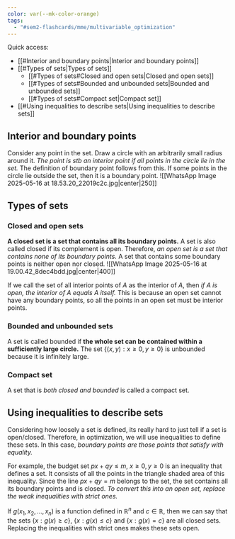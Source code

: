 ```yaml
---
color: var(--mk-color-orange)
tags:
  - "#sem2-flashcards/mme/multivariable_optimization"
---
```

Quick access:
- [[#Interior and boundary points|Interior and boundary points]]
- [[#Types of sets|Types of sets]]
	- [[#Types of sets#Closed and open sets|Closed and open sets]]
	- [[#Types of sets#Bounded and unbounded sets|Bounded and unbounded sets]]
	- [[#Types of sets#Compact set|Compact set]]
- [[#Using inequalities to describe sets|Using inequalities to describe sets]]


## Interior and boundary points
Consider any point in the set. Draw a circle with an arbitrarily small radius around it. *The point is stb an interior point if all points in the circle lie in the set.* The definition of boundary point follows from this. If some points in the circle lie outside the set, then it is a boundary point.
![[WhatsApp Image 2025-05-16 at 18.53.20_22019c2c.jpg|center|250]]

## Types of sets
### Closed and open sets
**A closed set is a set that contains all its boundary points.** A set is also called closed if its complement is open. Therefore, *an open set is a set that contains none of its boundary points.* A set that contains some boundary points is neither open nor closed.
![[WhatsApp Image 2025-05-16 at 19.00.42_8dec4bdd.jpg|center|400]]

If we call the set of all interior points of $A$ as the interior of $A$, then *if $A$ is open, the interior of $A$ equals $A$ itself.* This is because an open set cannot have any boundary points, so all the points in an open set must be interior points.

### Bounded and unbounded sets
A set is called bounded if **the whole set can be contained within a sufficiently large circle.** The set $\{(x,y):x\geq 0, y\geq 0\}$ is unbounded because it is infinitely large.

### Compact set
A set that is *both closed and bounded* is called a compact set.

## Using inequalities to describe sets
Considering how loosely a set is defined, its really hard to just tell if a set is open/closed. Therefore, in optimization, we will use inequalities to define these sets. In this case, *boundary points are those points that satisfy with equality.* 

For example, the budget set $px+qy \leq m$, $x\geq 0, y\geq 0$ is an inequality that defines a set. It consists of all the points in the triangle shaded area of this inequality. Since the line $px+qy = m$ belongs to the set, the set contains all its boundary points and is closed. *To convert this into an open set, replace the weak inequalities with strict ones.* 

If $g(x_{1},x_{2},\dots,x_{n})$ is a function defined in $\mathbb{R}^n$ and $c \in \mathbb{R}$, then we can say that the sets $\{x:g(x)\geq c\}$, $\{x: g(x)\leq c\}$ and $\{x: g(x) = c\}$ are all closed sets. Replacing the inequalities with strict ones makes these sets open.
